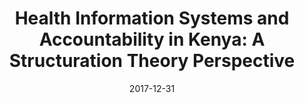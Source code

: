 ---
title: "Health Information Systems and Accountability in Kenya: A Structuration Theory Perspective"
collection: publications
permalink: /publication/2017-Bernardi-JAIS
date: 2017-12-31
venue: 'Journal of the Association for Information Systems'
paperurl: '/files/PDF/2017-Bernardi-JAIS.pdf'
link: 'http://aisel.aisnet.org/jais/vol18/iss12/1/'
citation: 'Bernardi, Roberta (2017). &quot;Health Information Systems and Accountability in Kenya: A Structuration Theory Perspective.&quot; <i>Journal of the Association for Information Systems</i>. 18(12): 931-958. doi.org/10.17705/1jais.00475'
---